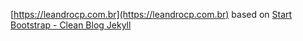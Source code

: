 [https://leandrocp.com.br](https://leandrocp.com.br) based on [Start Bootstrap - Clean Blog Jekyll](https://startbootstrap.com/template-overviews/clean-blog-jekyll/)

